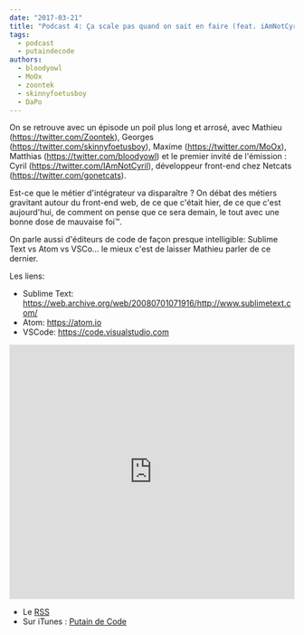```yaml
---
date: "2017-03-21"
title: "Podcast 4: Ça scale pas quand on sait en faire (feat. iAmNotCyril)"
tags:
  - podcast
  - putaindecode
authors:
  - bloodyowl
  - MoOx
  - zoontek
  - skinnyfoetusboy
  - DaPo
---
```


On se retrouve avec un épisode un poil plus long et arrosé, avec Mathieu (https://twitter.com/Zoontek), Georges (https://twitter.com/skinnyfoetusboy), Maxime (https://twitter.com/MoOx), Matthias (https://twitter.com/bloodyowl) et le premier invité de l'émission : Cyril (https://twitter.com/IAmNotCyril), développeur front-end chez Netcats (https://twitter.com/gonetcats).

Est-ce que le métier d'intégrateur va disparaître ? On débat des métiers gravitant autour du front-end web, de ce que c'était hier, de ce que c'est aujourd'hui, de comment on pense que ce sera demain, le tout avec une bonne dose de mauvaise foi™.

On parle aussi d'éditeurs de code de façon presque intelligible: Sublime Text vs Atom vs VSCo… le mieux c'est de laisser Mathieu parler de ce dernier.

Les liens:
- Sublime Text: https://web.archive.org/web/20080701071916/http://www.sublimetext.com/
- Atom: https://atom.io
- VSCode: https://code.visualstudio.com

<iframe width="100%" height="450" scrolling="no" frameborder="no" src="https://w.soundcloud.com/player/?url=https%3A//api.soundcloud.com/tracks/313086300%3Fsecret_token%3Ds-uDXSJ&amp;auto_play=false&amp;hide_related=false&amp;show_comments=true&amp;show_user=true&amp;show_reposts=false&amp;visual=true"></iframe>

- Le [RSS](http://feeds.soundcloud.com/users/soundcloud:users:273901232/sounds.rss)
- Sur iTunes : [Putain de Code](https://itunes.apple.com/fr/podcast/putain-de-code-!/id1185311825?l=en&mt=2)
